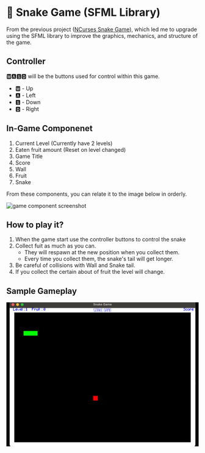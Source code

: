 # 🐍 Snake Game (SFML Library)

From the previous project ([NCurses Snake Game](https://github.com/ekapobTh/Ncurses-Snake-Game)), which led me to upgrade using the SFML library to improve the graphics, mechanics, and structure of the game.

## Controller

🆆🅰🆂🅳 will be the buttons used for control within this game.

* 🆆 - Up
* 🅰 - Left
* 🆂 - Down
* 🅳 - Right

## In-Game Componenet

1. Current Level (Currently have 2 levels)
2. Eaten fruit amount (Reset on level changed)
3. Game Title
4. Score
5. Wall
6. Fruit
7. Snake

From these components, you can relate it to the image below in orderly.

![game component screenshot](https://drive.google.com/uc?export=view&id=1QuvXG1DKAD9yteMLdLJ_Barjyg11Qjo-)

## How to play it?

1. When the game start use the controller buttons to control the snake
2. Collect fuit as much as you can.
   * They will respawn at the new position when you collect them.
   * Every time you collect them, the snake's tail will get longer.
4. Be careful of collisions with Wall and Snake tail.
5. If you collect the certain about of fruit the level will change.

## Sample Gameplay

<img src="/content/Snake Game gameplay.gif?raw=true">
